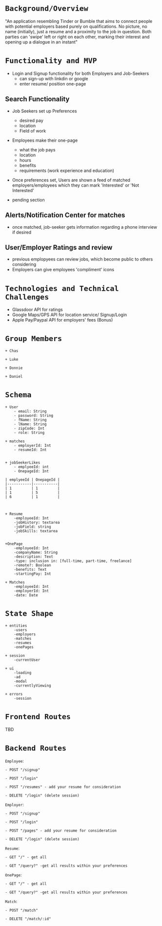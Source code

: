 
# `Background/Overview`

"An application resembling Tinder or Bumble that aims to connect people with potential employers based purely on qualifications.
No picture, no name (initially), just a resume and a proximity to the job in question. Both parties can 'swipe' left or right on each other,
marking their interest and opening up a dialogue in an instant"

# `Functionality and MVP`
- Login and Signup functionality for both Employers and Job-Seekers
    + can sign-up with linkdin or google
    + enter resume/ position one-page

## Search Functionality
- Job Seekers set up Preferences
    + desired pay
    + location
    + Field of work

- Employees make their one-page
    + what the job pays
    + location
    + hours
    + benefits
    + requirements (work experience and education)

- Once preferences set, Users are shown a feed of matched employers/employees which they can mark 'Interested' or 'Not Interested' 
+ pending section
 

## Alerts/Notification Center for matches 
+ once matched, job-seeker gets information regarding a phone interview if desired

## User/Employer Ratings and review
  + previous emplopyees can review jobs, which become public to others considering
  + Employers can give employees 'compliment' icons

# `Technologies and Technical Challenges`
 + Glassdoor API for ratings
 + Google Maps/GPS API for location service/ Signup/Login
 + Apple Pay/Paypal API for employers' fees (Bonus)


# `Group Members`
    + Chas

    + Luke

    + Donnie

    + Daniel 



# `Schema`
    + User
        - email: String
        - password: String
        - fName: String
        - lName: String
        - zipCode: Int
        - role: String

    + matches
        - employerId: Int
        - resumeId: Int 
        

    + jobSeekerLikes 
        - emplyeeId: int
        - OnepageId: Int 

    | emplyeeId | OnepageId |
    |-----------|-----------|
    | 1         | 1         |
    | 1         | 5         |
    | 6         | 1         |



    + Resume 
        -employeeId: Int
        -jobHistory: textarea
        -jobField: string
        -jobSkills: textarea
        

    +OnePage
        -employeeId: Int
        -companyName: String
        -description: Text
        -type: inclusion in: [full-time, part-time, freelance]
        -remote?: Boolean
        -benefits: Text
        -startingPay: Int

    + Matches
        -employeeId: Int
        -employerId: Int
        -date: Date


# `State Shape`
    + entities
        -users
        -employers
        -matches
        -resumes
        -onePages
        
    + session
        -currentUser

    + ui
        -loading
        -ad
        -modal
        -currentlyViewing
        
    + errors
        -session
    
# `Frontend Routes`
TBD


# `Backend Routes`

`Employee`: 

    - POST "/signup"
  
    - POST "/login"
 
    - POST "/resumes" - add your resume for consideration

    - DELETE "/login" (delete session)

`Employer`: 

    - POST "/signup"
  
    - POST "/login"
  
    - POST "/pages" - add your resume for consideration
  
    - DELETE "/login" (delete session)

`Resume`:

    - GET "/" - get all
  
    - GET "/query?" -get all results within your preferences
 
`OnePage`:

    - GET "/" - get all
   
    - GET "/query?" -get all results within your preferences
    
`Match`:

    - POST "/match"

    - DELETE "/match/:id"

